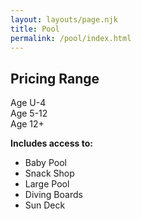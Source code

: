 ```yaml
---
layout: layouts/page.njk
title: Pool
permalink: /pool/index.html
---
```

## Pricing Range

<div class="box-flex align-start prices">
<div>
Age U-4
</div>
<div>
Age 5-12
</div>
<div>
Age 12+
</div>
</div>

**Includes access to:**

* Baby Pool
* Snack Shop
* Large Pool
* Diving Boards
* Sun Deck